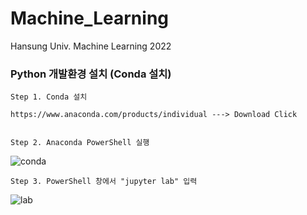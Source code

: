 # Machine_Learning
Hansung Univ. Machine Learning 2022

### Python 개발환경 설치 (Conda 설치)


    Step 1. Conda 설치

    https://www.anaconda.com/products/individual ---> Download Click


    Step 2. Anaconda PowerShell 실행

![conda](https://user-images.githubusercontent.com/54794815/154863162-81fc58f9-9a27-46ff-8554-531bf609a5e9.png)


    Step 3. PowerShell 창에서 "jupyter lab" 입력

![lab](https://user-images.githubusercontent.com/54794815/154863284-e82dcf67-b430-44a8-bcc3-e1fcf162d490.png)
